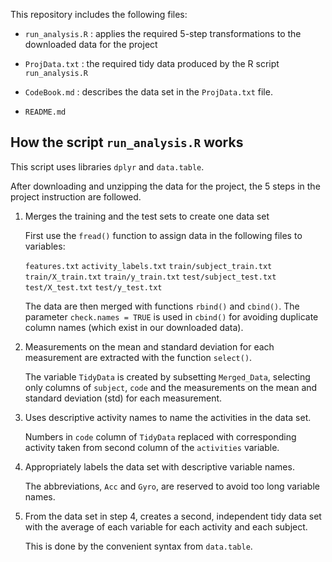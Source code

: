 This repository includes the following files:

* `run_analysis.R` : applies the required 5-step transformations to the downloaded data for the project

* `ProjData.txt` : the required tidy data produced by the R script `run_analysis.R`

* `CodeBook.md` : describes the data set in the `ProjData.txt` file.

* `README.md`


## How the script `run_analysis.R` works

This script uses libraries `dplyr` and `data.table`. 

After downloading and unzipping the data for the project, the 5 steps in the project instruction are followed. 

1. Merges the training and the test sets to create one data set

   First use the `fread()` function to assign data in the following files to variables:

   `features.txt`
   `activity_labels.txt`
   `train/subject_train.txt`
   `train/X_train.txt`
   `train/y_train.txt`
   `test/subject_test.txt`
   `test/X_test.txt`
   `test/y_test.txt`

   The data are then merged with functions `rbind()` and `cbind()`. The parameter `check.names = TRUE` is used in `cbind()` for avoiding duplicate column names (which exist in our downloaded data).

2. Measurements on the mean and standard deviation for each measurement are extracted with the function `select()`.

   The variable `TidyData` is created by subsetting `Merged_Data`, selecting only columns of `subject`, `code` and the measurements on the mean and standard deviation (std) for each measurement.

3. Uses descriptive activity names to name the activities in the data set.

   Numbers in `code` column of `TidyData` replaced with corresponding activity taken from second column of the `activities` variable.

4. Appropriately labels the data set with descriptive variable names.

   The abbreviations, `Acc` and `Gyro`, are reserved to avoid too long variable names.

5. From the data set in step 4, creates a second, independent tidy data set with the average of each variable for each activity and each subject.

   This is done by the convenient syntax from `data.table`.
